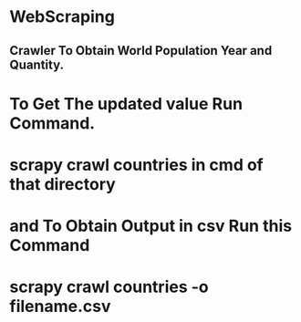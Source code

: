 # WebScraping
## Crawler To Obtain World Population Year and Quantity.
# To Get The updated value Run Command.
# scrapy crawl countries in cmd of that directory
# and To Obtain Output in csv Run this Command
# scrapy crawl countries -o filename.csv
